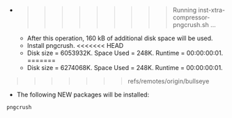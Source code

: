 * >>>>>>>>> Running inst-xtra-compressor-pngcrush.sh ...
  * After this operation, 160 kB of additional disk space will be used.
  * Install pngcrush.
<<<<<<< HEAD
  * Disk size = 6053932K. Space Used = 248K. Runtime = 00:00:00:01.
=======
  * Disk size = 6274068K. Space Used = 248K. Runtime = 00:00:00:01.
>>>>>>> refs/remotes/origin/bullseye
  * The following NEW packages will be installed:
  ```bash
pngcrush
  ```
